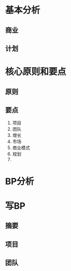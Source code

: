 
# 基本分析

## 商业

## 计划

# 核心原则和要点

## 原则

## 要点

1. 项目
2. 团队
3. 增长
4. 市场
5. 商业模式
6. 规划
7. 

# BP分析

## 

# 写BP

## 摘要

## 项目

## 团队




